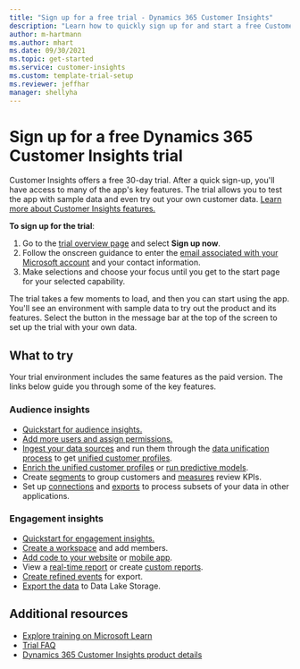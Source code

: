```yaml
---
title: "Sign up for a free trial - Dynamics 365 Customer Insights"
description: "Learn how to quickly sign up for and start a free Customer Insights trial. Explore the app and find additional learning resources."
author: m-hartmann
ms.author: mhart
ms.date: 09/30/2021
ms.topic: get-started
ms.service: customer-insights
ms.custom: template-trial-setup 
ms.reviewer: jeffhar
manager: shellyha
---
```



<!-- In line 40, should it be "to review KPIs"? -->


# Sign up for a free Dynamics 365 Customer Insights trial

Customer Insights offers a free 30-day trial. After a quick sign-up, you'll have access to many of the app's key features. The trial allows you to test the app with sample data and even try out your own customer data. [Learn more about Customer Insights features.](overview.md)

**To sign up for the trial**:

1. Go to the [trial overview page](https://dynamics.microsoft.com/get-started/?appname=customerinsights) and select **Sign up now**.
1. Follow the onscreen guidance to enter the [email associated with your Microsoft account](https://support.microsoft.com/windows/what-is-a-microsoft-account-4a7c48e9-ff5a-e9c6-5a5c-1a57d66c3bfa) and your contact information.
1. Make selections and choose your focus until you get to the start page for your selected capability.

The trial takes a few moments to load, and then you can start using the app. You'll see an environment with sample data to try out the product and its features. Select the button in the message bar at the top of the screen to set up the trial with your own data.

## What to try

Your trial environment includes the same features as the paid version. The links below guide you through some of the key features.

### Audience insights

- [Quickstart for audience insights.](audience-insights/get-started.md)
- [Add more users and assign permissions.](audience-insights/permissions.md)
- [Ingest your data sources](audience-insights/data-sources.md) and run them through the [data unification process](audience-insights/data-unification.md) to get [unified customer profiles](audience-insights/customer-profiles.md).
- [Enrich the unified customer profiles](audience-insights/enrichment-hub.md) or [run predictive models](audience-insights/predictions-overview.md).
- Create [segments](audience-insights/segments.md) to group customers and [measures](audience-insights/measures.md) review KPIs.
- Set up [connections](audience-insights/connections.md) and [exports](audience-insights/export-destinations.md) to process subsets of your data in other applications.

### Engagement insights

- [Quickstart for engagement insights.](engagement-insights/get-started.md)
- [Create a workspace](engagement-insights/create-workspace.md) and add members.
- [Add code to your website](engagement-insights/instrument-website.md) or [mobile app](engagement-insights/developer-resources.md#capture-events-from-mobile-apps).
- View a [real-time report](engagement-insights/view-reports.md) or create [custom reports](engagement-insights/custom-reports.md).
- [Create refined events](engagement-insights/refined-events.md) for export.
- [Export the data](engagement-insights/export-events.md) to Data Lake Storage.

## Additional resources

- [Explore training on Microsoft Learn](/learn/browse/?filter-products=dynamics-dynamics-cust-insights)
- [Trial FAQ](trial-faq.md)
- [Dynamics 365 Customer Insights product details](https://dynamics.microsoft.com/ai/customer-insights/)
